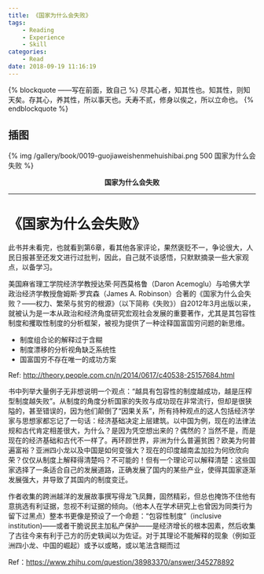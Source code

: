 ```yaml
---
title: 《国家为什么会失败》
tags:
	- Reading
	- Experience
	- Skill
categories:
	- Read
date: 2018-09-19 11:16:19
---
```


{% blockquote ——写在前面，致自己 %}
尽其心者，知其性也。知其性，则知天矣。存其心，养其性，所以事天也。夭寿不贰，修身以俟之，所以立命也。
{% endblockquote %}

<!-- more -->

## 插图
{% img /gallery/book/0019-guojiaweishenmehuishibai.png 500 国家为什么会失败 %}
<p align="center"><b>国家为什么会失败</b></p>

-----

# 《国家为什么会失败》

此书并未看完，也就看到第6章，看其他各家评论，果然褒贬不一，争论很大，人民日报甚至还发文进行过批判，因此，自己就不谈感悟，只默默摘录一些大家观点，以备学习。

美国麻省理工学院经济学教授达荣·阿西莫格鲁（Daron Acemoglu）与哈佛大学政治经济学教授詹姆斯·罗宾森（James A. Robinson）合著的《国家为什么会失败？——权力、繁荣与贫穷的根源》（以下简称《失败》）自2012年3月出版以来，就被认为是一本从政治和经济角度研究宏观社会发展的重要著作，尤其是其包容性制度和攫取性制度的分析框架，被视为提供了一种诠释国富国穷问题的新思维。

- 制度组合论的解释过于含糊
- 制度漂移的分析视角缺乏系统性
- 国富国穷不存在唯一的成功方案

Ref: http://theory.people.com.cn/n/2014/0617/c40538-25157684.html

书中列举大量例子无非想说明一个观点：“越具有包容性的制度越成功，越是压榨型制度越失败”。从制度的角度分析国家的失败与成功现在非常流行，但却是很狭隘的，甚至错误的，因为他们颠倒了“因果关系”，所有持种观点的这人包括经济学家与思想家都忘记了一句话：经济基础决定上层建筑。以中国为例，现在的法律法规和古代肯定相差很大，为什么？是因为凭空想出来的？偶然的？当然不是，而是现在的经济基础和古代不一样了。再环顾世界，非洲为什么普遍贫困？欧美为何普遍富裕？亚洲四小龙以及中国是如何变强大？现在的印度越南孟加拉为何欣欣向荣？仅仅从制度上解释得清楚吗？不可能的！但有一个理论可以解释清楚：这些国家选择了一条适合自己的发展道路，正确发展了国内的某些产业，使得其国家逐渐发展强大，并导致了其国内的制度变迁。

作者收集的跨洲越洋的发展故事撰写得龙飞凤舞，固然精彩，但总也掩饰不住他有意挑选有利证据，忽视不利证据的倾向。（他本人在学术研究上也曾因为同类行为留下过黑点）整本书更像是预设了一个命题：“包容性制度”（inclusive institution)——或者干脆说民主加私产保护——是经济增长的根本因素，然后收集了古往今来有利于己方的历史轶闻以为佐证。对于其理论不能解释的现象（例如亚洲四小龙、中国的崛起）或予以或略，或以笔法含糊而过

Ref：https://www.zhihu.com/question/38983370/answer/345278892
